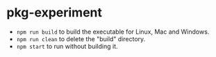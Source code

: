 # pkg-experiment

* `npm run build` to build the executable for Linux, Mac and Windows.
* `npm run clean` to delete the "build" directory.
* `npm start` to run without building it.
